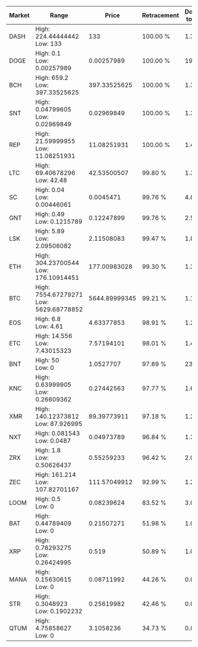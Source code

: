 | Market | Range | Price| Retracement | Doubles to 50% |
| --- | --- | --- | --- | --- |
| DASH | High: 224.44444442<br />Low: 133 | 133 | 100.00 % | 1.34 |
| DOGE | High: 0.1<br />Low: 0.00257989 | 0.00257989 | 100.00 % | 19.88 |
| BCH | High: 659.2<br />Low: 397.33525625 | 397.33525625 | 100.00 % | 1.33 |
| SNT | High: 0.04799605<br />Low: 0.02969849 | 0.02969849 | 100.00 % | 1.31 |
| REP | High: 21.59999955<br />Low: 11.08251931 | 11.08251931 | 100.00 % | 1.47 |
| LTC | High: 69.40678296<br />Low: 42.48 | 42.53500507 | 99.80 % | 1.32 |
| SC | High: 0.04<br />Low: 0.00446061 | 0.0045471 | 99.76 % | 4.89 |
| GNT | High: 0.49<br />Low: 0.1215789 | 0.12247899 | 99.76 % | 2.50 |
| LSK | High: 5.89<br />Low: 2.09506082 | 2.11508083 | 99.47 % | 1.89 |
| ETH | High: 304.23700544<br />Low: 176.10914451 | 177.00983028 | 99.30 % | 1.36 |
| BTC | High: 7554.67279271<br />Low: 5629.68778852 | 5644.89999345 | 99.21 % | 1.17 |
| EOS | High: 6.8<br />Low: 4.61 | 4.63377853 | 98.91 % | 1.23 |
| ETC | High: 14.556<br />Low: 7.43015323 | 7.57194101 | 98.01 % | 1.45 |
| BNT | High: 50<br />Low: 0 | 1.0527707 | 97.89 % | 23.75 |
| KNC | High: 0.63999905<br />Low: 0.26609362 | 0.27442563 | 97.77 % | 1.65 |
| XMR | High: 140.12373812<br />Low: 87.926995 | 89.39773911 | 97.18 % | 1.28 |
| NXT | High: 0.081543<br />Low: 0.0487 | 0.04973789 | 96.84 % | 1.31 |
| ZRX | High: 1.8<br />Low: 0.50626437 | 0.55259233 | 96.42 % | 2.09 |
| ZEC | High: 161.214<br />Low: 107.82701167 | 111.57049912 | 92.99 % | 1.21 |
| LOOM | High: 0.5<br />Low: 0 | 0.08239624 | 83.52 % | 3.03 |
| BAT | High: 0.44789409<br />Low: 0 | 0.21507271 | 51.98 % | 1.04 |
| XRP | High: 0.78293275<br />Low: 0.26424995 | 0.519 | 50.89 % | 1.01 |
| MANA | High: 0.15630615<br />Low: 0 | 0.08711992 | 44.26 % | 0.00 |
| STR | High: 0.3048923<br />Low: 0.1902232 | 0.25619982 | 42.46 % | 0.00 |
| QTUM | High: 4.75858627<br />Low: 0 | 3.1058236 | 34.73 % | 0.00 |
